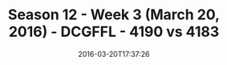 ---
title: Season 12 - Week 3 (March 20, 2016) - DCGFFL - 4190 vs 4183
teams_score:
- team: 4190
  score: 6
- team: 4183
  score: 26
mvp: Joe C. (Silver); Stu S. (Olive)
game-ball: Jordan S. (Silver); Brandon W. (Olive)
season: 12
week: 3
date: '2016-03-20T17:37:26'
pageid: season-12-week-3-march-20-2016-4190-vs-4183
---